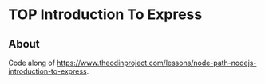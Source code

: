 # TOP Introduction To Express

## About

Code along of <https://www.theodinproject.com/lessons/node-path-nodejs-introduction-to-express>.

